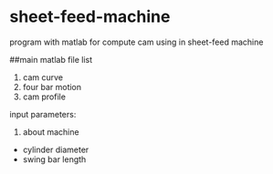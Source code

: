 sheet-feed-machine
==================

program with matlab for compute cam using in sheet-feed machine

##main matlab file
list

1. cam curve 
2. four bar motion 
3. cam profile

input parameters:  
1. about machine
  * cylinder diameter
  * swing bar length
